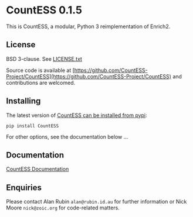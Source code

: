 # CountESS 0.1.5

This is CountESS, a modular, Python 3 reimplementation of Enrich2.

## License

BSD 3-clause.  See [LICENSE.txt](LICENSE.txt)

Source code is available at [https://github.com/CountESS-Project/CountESS](https://github.com/CountESS-Project/CountESS) and contributions are welcomed.

## Installing

The latest version of
[CountESS can be installed from pypi](https://pypi.org/project/countess/):
```
pip install CountESS
```

For other options, see the documentation below ...

## Documentation

[CountESS Documentation](https://countess-project.github.io/CountESS/)

## Enquiries

Please contact Alan Rubin `alan@rubin.id.au` for further information or
Nick Moore `nick@zoic.org` for code-related matters.
